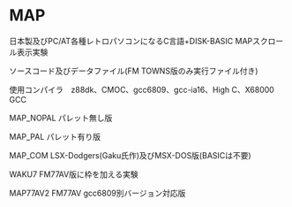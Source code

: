 # MAP
日本製及びPC/AT各種レトロパソコンになるC言語+DISK-BASIC MAPスクロール表示実験

ソースコード及びデータファイル(FM TOWNS版のみ実行ファイル付き)

使用コンパイラ　z88dk、CMOC、gcc6809、gcc-ia16、High C、X68000 GCC

MAP_NOPAL パレット無し版

MAP_PAL パレット有り版

MAP_COM LSX-Dodgers(Gaku氏作)及びMSX-DOS版(BASICは不要)

WAKU7 FM77AV版に枠を加える実験

MAP77AV2 FM77AV gcc6809別バージョン対応版
